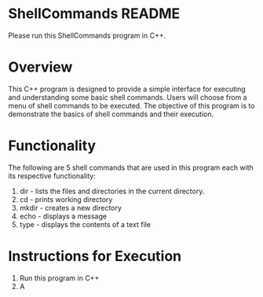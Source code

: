 # ShellCommands README

Please run this ShellCommands program in C++. 

# Overview

This C++ program is designed to provide a simple interface for executing and understanding some basic shell commands. Users will choose from a menu of shell commands to be executed. The objective of this program is to demonstrate the basics of shell commands and their execution.

# Functionality
The following are 5 shell commands that are used in this program each with its respective functionality:
1. dir - lists the files and directories in the current directory.
2. cd - prints working directory
3. mkdir - creates a new directory
4. echo - displays a message
5. type - displays the contents of a text file

# Instructions for Execution
1. Run this program in C++
2. A 
